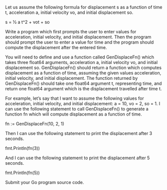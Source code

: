 Let us assume the following formula for
displacement s as a function of time t, acceleration a, initial velocity vo,
and initial displacement so.

s = ½ a t^2 + vot + so

Write a program which first prompts the user
to enter values for acceleration, initial velocity, and initial displacement.
Then the program should prompt the user to enter a value for time and the
program should compute the displacement after the entered time.

You will need to define and use a function
called GenDisplaceFn() which takes three float64
arguments, acceleration a, initial velocity vo, and initial
displacement so. GenDisplaceFn()
should return a function which computes displacement as a function of time,
assuming the given values acceleration, initial velocity, and initial
displacement. The function returned by GenDisplaceFn() should take one float64 argument t, representing time, and return one
float64 argument which is the displacement travelled after time t.

For example, let’s say that I want to assume
the following values for acceleration, initial velocity, and initial
displacement: a = 10, vo = 2, so = 1. I can use the
following statement to call GenDisplaceFn() to
generate a function fn which will compute displacement as a function of time.

fn := GenDisplaceFn(10, 2, 1)

Then I can use the following statement to
print the displacement after 3 seconds.

fmt.Println(fn(3))

And I can use the following statement to print
the displacement after 5 seconds.

fmt.Println(fn(5))

Submit your Go program source code.